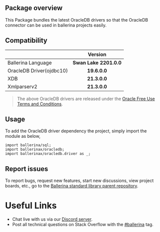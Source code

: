 ## Package overview

This Package bundles the latest OracleDB drivers so that the OracleDB connector can be used in ballerina projects easily.

## Compatibility

| | Version |
|:---|:---:|
|Ballerina Language | **Swan Lake 2201.0.0** |
|OracleDB Driver(ojdbc10) | **19.6.0.0** |
|XDB | **21.3.0.0** |
|Xmlparserv2 | **21.3.0.0** |


> The above OracleDB drivers are released under the [Oracle Free Use Terms and Conditions](https://www.oracle.com/downloads/licenses/oracle-free-license.html). 

## Usage

To add the OracleDB driver dependency the project, simply import the module as below,

```ballerina
import ballerina/sql;
import ballerinax/oracledb;
import ballerinax/oracledb.driver as _;
```

## Report issues

To report bugs, request new features, start new discussions, view project boards, etc., go to the [Ballerina standard library parent repository](https://github.com/ballerina-platform/ballerina-standard-library).


# Useful Links
* Chat live with us via our [Discord server](https://discord.gg/ballerinalang).
* Post all technical questions on Stack Overflow with the [#ballerina](https://stackoverflow.com/questions/tagged/ballerina) tag.
